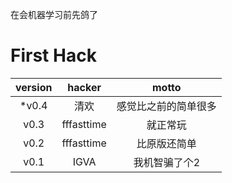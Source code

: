 在会机器学习前先鸽了

# First Hack
|version|hacker|motto|
|:-:|:-:|:-:|
|*v0.4|清欢|感觉比之前的简单很多|
|v0.3|fffasttime|就正常玩|
|v0.2|fffasttime|比原版还简单|
|v0.1|IGVA|我机智骗了个2